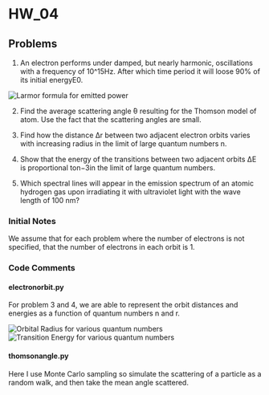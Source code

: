 # HW_04

## Problems

1.  An electron performs under damped, but nearly harmonic, oscillations with a frequency of 10^15Hz.  After which time period it will loose 90% of its initial energyE0.

![Larmor formula for emitted power][leq]


2.  Find the average scattering angle ̄θ resulting for the Thomson model of atom.  Use the fact that the scattering angles are small.

3.  Find how the distance ∆r between two adjacent electron orbits varies with increasing radius in the limit of large quantum numbers n.  

4.  Show that the energy of the transitions between two adjacent orbits ∆E is proportional ton−3in the limit of large quantum numbers.  

5.  Which spectral lines will appear in the emission spectrum of an atomic hydrogen gas upon irradiating it with ultraviolet light with the wave length of 100 nm?  

### Initial Notes

We assume that for each problem where the number of electrons is not specified, that the number of electrons in each orbit is 1.

### Code Comments

#### electronorbit.py
For problem 3 and 4, we are able to represent the orbit distances and energies as a function of quantum numbers n and r.

![Orbital Radius for various quantum numbers][rtrans]  
![Transition Energy  for various quantum numbers][etrans]  


#### thomsonangle.py
Here I use Monte Carlo sampling so simulate the scattering of a particle as a random walk, and then take the mean angle scattered.

[leq]: https://github.com/fusionby2030/Uni_Work_SS20/tree/master/EP4/HW_04/files/larmoreq.png "Larmor Formula for emitted power"
[rtrans]: https://github.com/fusionby2030/Uni_Work_SS20/tree/master/EP4/HW_04/files/radiustrans.png "transitional orbital radius for various quantum numbers"
[etrans]: https://github.com/fusionby2030/Uni_Work_SS20/tree/master/EP4/HW_04/files/energytrans.png "transitional energy for various quantum numbers"
